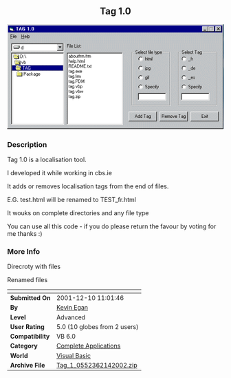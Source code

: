 ﻿<div align="center">

## Tag 1\.0

<img src="PIC2002214659439874.gif">
</div>

### Description

Tag 1.0 is a localisation tool.

I developed it while working in cbs.ie

It adds or removes localisation tags from the end of files.

E.G. test.html will be renamed to TEST_fr.html

It wouks on complete directories and any file type

You can use all this code - if you do please return the favour by voting for me thanks :)
 
### More Info
 
Direcroty with files

Renamed files


<span>             |<span>
---                |---
**Submitted On**   |2001-12-10 11:01:46
**By**             |[Kevin Egan](https://github.com/Planet-Source-Code/PSCIndex/blob/master/ByAuthor/kevin-egan.md)
**Level**          |Advanced
**User Rating**    |5.0 (10 globes from 2 users)
**Compatibility**  |VB 6\.0
**Category**       |[Complete Applications](https://github.com/Planet-Source-Code/PSCIndex/blob/master/ByCategory/complete-applications__1-27.md)
**World**          |[Visual Basic](https://github.com/Planet-Source-Code/PSCIndex/blob/master/ByWorld/visual-basic.md)
**Archive File**   |[Tag\_1\_0552362142002\.zip](https://github.com/Planet-Source-Code/kevin-egan-tag-1-0__1-31787/archive/master.zip)








